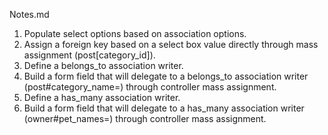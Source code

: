 Notes.md

1. Populate select options based on association options.
2. Assign a foreign key based on a select box value directly through mass assignment (post[category_id]).
3. Define a belongs_to association writer.
4. Build a form field that will delegate to a belongs_to association writer (post#category_name=) through controller mass assignment.
5. Define a has_many association writer.
6. Build a form field that will delegate to a has_many association writer (owner#pet_names=) through controller mass assignment.